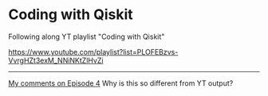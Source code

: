 # Coding with Qiskit
Following along YT playlist "Coding with Qiskit"

https://www.youtube.com/playlist?list=PLOFEBzvs-VvrgHZt3exM_NNiNKtZlHvZi

- - -

[My comments on Episode 4](/comments.episode4.md)
Why is this so different from YT output?
